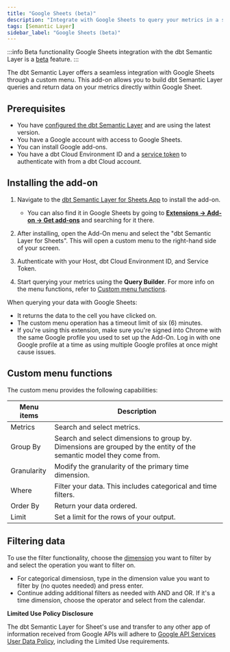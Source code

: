 ```yaml
---
title: "Google Sheets (beta)"
description: "Integrate with Google Sheets to query your metrics in a spreadsheet."
tags: [Semantic Layer]
sidebar_label: "Google Sheets (beta)"
---
```


:::info Beta functionality
Google Sheets integration with the dbt Semantic Layer is a [beta](/docs/dbt-versions/product-lifecycles#dbt-cloud) feature.
:::

The dbt Semantic Layer offers a seamless integration with Google Sheets through a custom menu. This add-on allows you to build dbt Semantic Layer queries and return data on your metrics directly within Google Sheet.

## Prerequisites

- You have [configured the dbt Semantic Layer](/docs/use-dbt-semantic-layer/setup-sl) and are using the latest version.
- You have a Google account with access to Google Sheets.
- You can install Google add-ons.
- You have a dbt Cloud Environment ID and a [service token](/docs/dbt-cloud-apis/service-tokens) to authenticate with from a dbt Cloud account.

## Installing the add-on 

1. Navigate to the [dbt Semantic Layer for Sheets App](https://gsuite.google.com/marketplace/app/foo/392263010968) to install the add-on.

   - You can also find it in Google Sheets by going to [**Extensions -> Add-on -> Get add-ons**](https://support.google.com/docs/answer/2942256?hl=en&co=GENIE.Platform%3DDesktop&oco=0#zippy=%2Cinstall-add-ons%2Cinstall-an-add-on) and searching for it there.
2. After installing, open the Add-On menu and select the "dbt Semantic Layer for Sheets". This will open a custom menu to the right-hand side of your screen.
3. Authenticate with your Host, dbt Cloud Environment ID, and Service Token.
4. Start querying your metrics using the **Query Builder**. For more info on the menu functions, refer to [Custom menu functions](#custom-menu-functions).
   
When querying your data with Google Sheets: 

- It returns the data to the cell you have clicked on.
- The custom menu operation has a timeout limit of six (6) minutes.
- If you're using this extension, make sure you're signed into Chrome with the same Google profile you used to set up the Add-On. Log in with one Google profile at a time as using multiple Google profiles at once might cause issues.
  

## Custom menu functions

The custom menu provides the following capabilities: 

| Menu items    | Description                                           |
|---------------|-------------------------------------------------------|
| Metrics       | Search and select metrics.                             |
| Group By      | Search and select dimensions to group by. Dimensions are grouped by the entity of the semantic model they come from. |
| Granularity   | Modify the granularity of the primary time dimension.      |
| Where         | Filter your data. This includes categorical and time filters. |
| Order By      | Return your data ordered.                              |
| Limit         | Set a limit for the rows of your output.               |


## Filtering data 

To use the filter functionality, choose the [dimension](docs/build/dimensions) you want to filter by and select the operation you want to filter on. 
   - For categorical dimensiosn, type in the dimension value you want to filter by (no quotes needed) and press enter. 
   - Continue adding additional filters as needed with AND and OR. If it's a time dimension, choose the operator and select from the calendar. 



**Limited Use Policy Disclosure**

The dbt Semantic Layer for Sheet's use and transfer to any other app of information received from Google APIs will adhere to [Google API Services User Data Policy](https://developers.google.com/terms/api-services-user-data-policy), including the Limited Use requirements.


